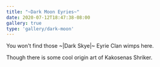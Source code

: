```yaml
---
title: "~Dark Moon Eyries~"
date: 2020-07-12T18:47:38-08:00
gallery: true
type: 'gallery/dark-moon'
---
```


You won't find those ~|Dark Skye|~ Eyrie Clan wimps here.

Though there is some cool origin art of Kakosenas Shriker.
